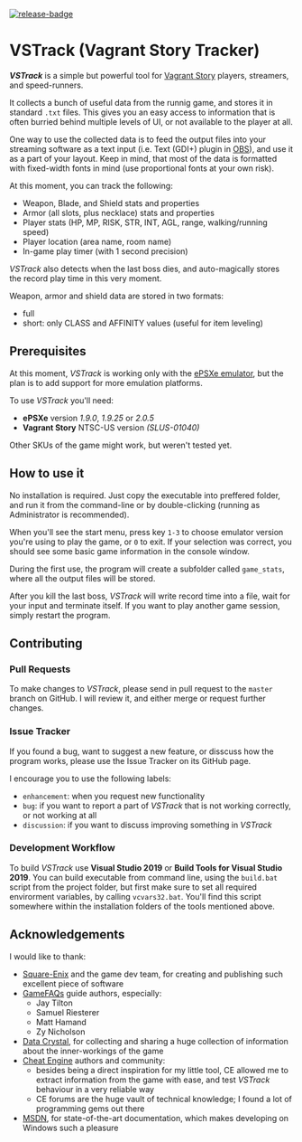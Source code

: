 [![release-badge]][latest-release]

[release-badge]: https://img.shields.io/github/v/release/Rosto75/vstrack?include_prereleases
[latest-release]: https://github.com/Rosto75/vstrack/releases/latest

# VSTrack (Vagrant Story Tracker)
[about-vstrack]: #about-vstrack

***VSTrack*** is a simple but powerful tool for [Vagrant Story][vagrant-game] players, streamers, and speed-runners. 


It collects a bunch of useful data from the runnig game, and stores it in standard `.txt` files. This gives you an easy access to information that is often burried behind multiple levels of UI, or not available to the player at all.

One way to use the collected data is to feed the output files into your streaming software as a text input (i.e. Text (GDI+) plugin in [OBS][obs]), and use it as a part of your layout. Keep in mind, that most of the data is formatted with fixed-width fonts in mind (use proportional fonts at your own risk).

At this moment, you can track the following:
* Weapon, Blade, and Shield stats and properties
* Armor (all slots, plus necklace) stats and properties
* Player stats (HP, MP, RISK, STR, INT, AGL, range, walking/running speed)
* Player location (area name, room name)
* In-game play timer (with 1 second precision)

*VSTrack* also detects when the last boss dies, and auto-magically stores the record play time in this very moment.

Weapon, armor and shield data are stored in two formats:
* full
* short: only CLASS and AFFINITY values (useful for item leveling)

## Prerequisites
[prerequisites]: #prerequisites

At this moment, *VSTrack* is working only with the [ePSXe emulator][epsxe-emulator], but the plan is to add support for more emulation platforms.

To use *VSTrack* you'll need:
* **ePSXe** version *1.9.0*, *1.9.25* or *2.0.5*
* **Vagrant Story** NTSC-US version *(SLUS-01040)*

Other SKUs of the game might work, but weren't tested yet.

## How to use it
[usage]: #usage

No installation is required. Just copy the executable into preffered folder, and run it from the command-line or by double-clicking (running as Administrator is recommended). 

When you'll see the start menu, press key `1-3` to choose emulator version you're using to play the game,  or `0` to exit. If your selection was correct, you should see some basic game information in the console window.

During the first use, the program will create a subfolder called `game_stats`, where all the output files will be stored.

After you kill the last boss, *VSTrack* will write record time into a file, wait for your input and terminate itself. If you want to play another game session, simply restart the program.

## Contributing
[contributing]: #contributing

### Pull Requests
[pull-requests]: #pull-requests

To make changes to *VSTrack*, please send in pull request to the `master` branch on GitHub. I will review it, and either merge or request further changes.

### Issue Tracker
[issue-tracker]: #issue-tracker

If you found a bug, want to suggest a new feature, or disscuss how the program works, please use the Issue Tracker on its GitHub page.

I encourage you to use the following labels:
* `enhancement`: when you request new functionality
* `bug`: if you want to report a part of *VSTrack* that is not working correctly, or not working at all
* `discussion`: if you want to discuss improving something in *VSTrack* 

### Development Workflow
[development-workflow]: #development-workflow

To build *VSTrack* use **Visual Studio 2019** or **Build Tools for Visual Studio 2019**. You can build executable from command line, using the `build.bat` script from the project folder, but first make sure to set all required envirorment variables, by calling `vcvars32.bat`. You'll find this script somewhere within the installation folders of the tools mentioned above. 

## Acknowledgements
[acknowledgements]: #acknowledgements

I would like to thank:
* [Square-Enix][square-enix] and the game dev team, for creating and publishing such excellent piece of software
* [GameFAQs][game-faqs] guide authors, especially:
  * Jay Tilton
  * Samuel Riesterer
  * Matt Hamand
  * Zy Nicholson
* [Data Crystal][data-crystal], for collecting and sharing a huge collection of information about the inner-workings of the game
* [Cheat Engine][cheat-engine] authors and community:
  * besides being a direct inspiration for my little tool, CE allowed me to extract information from the game with ease, and test *VSTrack* behaviour in a very reliable way 
  * CE forums are the huge vault of technical knowledge; I found a lot of programming gems out there
* [MSDN][msdn], for state-of-the-art documentation, which makes developing on Windows such a pleasure


[vagrant-game]: https://en.wikipedia.org/wiki/Vagrant_Story
[obs]: https://obsproject.com
[epsxe-emulator]: https://www.epsxe.com
[data-crystal]: http://datacrystal.romhacking.net/wiki/Vagrant_Story
[game-faqs]: https://gamefaqs.gamespot.com/ps/914326-vagrant-story/faqs 
[square-enix]: https://www.jp.square-enix.com/game/detail/vagrantstory/
[cheat-engine]: https://www.cheatengine.org
[msdn]: https://msdn.microsoft.com/en-us/